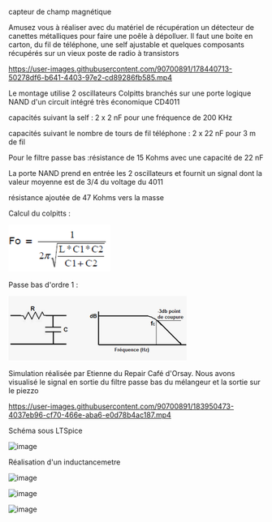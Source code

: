 capteur de champ magnétique

Amusez vous à réaliser avec du matériel de récupération un détecteur de canettes métalliques  pour faire une poêle à dépolluer. Il faut une boite en carton, du fil de téléphone, une self ajustable et quelques composants récupérés sur un vieux poste de radio à transistors


https://user-images.githubusercontent.com/90700891/178440713-50278df6-b641-4403-97e2-cd89286fb585.mp4

Le montage utilise 2 oscillateurs Colpitts branchés sur une porte logique NAND d'un circuit intégré très économique CD4011

capacités suivant la self : 2 x 2 nF pour une fréquence de 200 KHz

capacités suivant le nombre de tours de fil téléphone : 2 x 22 nF pour 3 m de fil
 
Pour le filtre passe bas :résistance de 15 Kohms avec une capacité de 22 nF

La porte NAND prend en entrée les 2 oscillateurs et fournit un signal dont la valeur moyenne est de 3/4 du voltage du 4011

résistance ajoutée de 47 Kohms vers la masse 

Calcul du colpitts :

![colpitts](https://github.com/arnaudrco/exemples/blob/main/ateliers-arduino/colpitss-calcul.png)

Passe bas d'ordre 1 :

![passe bas](https://github.com/arnaudrco/exemples/blob/main/ateliers-arduino/passe-bas.png)

Simulation réalisée par Etienne du Repair Café d'Orsay. Nous avons visualisé le signal en sortie du filtre passe bas du mélangeur et la sortie sur le piezzo 

https://user-images.githubusercontent.com/90700891/183950473-4037eb96-cf70-466e-aba6-e0d78b4ac187.mp4

Schéma sous LTSpice 

![image](https://user-images.githubusercontent.com/90700891/179235423-2dede77b-be4b-40c9-91a4-f446927ebc59.png)

Réalisation d'un inductancemetre

![image](https://user-images.githubusercontent.com/90700891/183016660-ece7ec2c-8a40-4c21-bfc2-32ef0df9db37.png)

![image](https://user-images.githubusercontent.com/90700891/183016831-47a7b8bf-74bd-407f-b83e-0a8bd39b46a0.png)


![image](https://user-images.githubusercontent.com/90700891/183016317-8eef02a3-aba4-4e5a-8135-2098673903ac.png)




